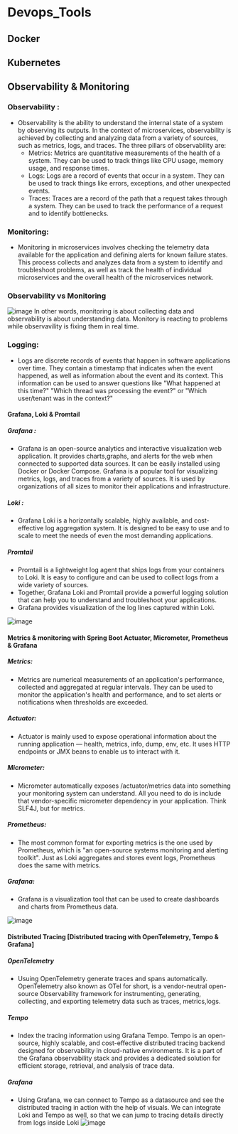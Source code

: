 # Devops_Tools

## Docker

## Kubernetes

## Observability & Monitoring
### Observability : 
- Observability is the ability to understand the internal state of a system by observing its outputs. In the context of microservices, observability is achieved by collecting and analyzing data from a variety of sources, such as metrics, logs, and traces.
The three pillars of observability are:
  - Metrics: Metrics are quantitative measurements of the health  of a system. They can be used to track things like CPU usage, memory usage, and response times.
  - Logs: Logs are a record of events that occur in a system. They can be used to track things like errors, exceptions, and other unexpected events.
  - Traces: Traces are a record of the path that a request takes through a system. They can be used to track the performance of a request and to identify bottlenecks.
### Monitoring:
- Monitoring in microservices involves checking the telemetry data available for the application and defining alerts for known failure states. This process collects and analyzes data from a system to identify and troubleshoot
problems, as well as track the health of individual microservices and the overall health of the microservices network.

### Observability vs Monitoring
![image](https://github.com/user-attachments/assets/18d79f2c-8db9-4b05-a10f-1b235388c9f9)
In other words, monitoring is about collecting data and observability is about understanding data. Monitory is reacting to problems while observavility is fixing them in real time.

### Logging: 
- Logs are discrete records of events that happen in software applications over time. They contain a timestamp that indicates when the
event happened, as well as information about the event and its context. This information can be used to answer questions like "What
happened at this time?" "Which thread was processing the event?" or "Which user/tenant was in the context?"

#### Grafana, Loki & Promtail
##### Grafana : 
- Grafana is an open-source analytics and interactive visualization web application. It provides charts,graphs, and alerts for the web when connected to supported data sources. It can be easily installed using Docker or Docker Compose.
Grafana is a popular tool for visualizing metrics, logs, and traces from a variety of sources. It is used by organizations of all sizes to monitor their applications and infrastructure.
##### Loki :
- Grafana Loki is a horizontally scalable, highly available, and cost-effective log aggregation system. It is designed to be easy to use and to scale to meet the
needs of even the most demanding applications.
##### Promtail
- Promtail is a lightweight log agent that ships logs from your containers to Loki. It is easy to configure and can be used to collect logs from a wide variety of sources.
- Together, Grafana Loki and Promtail provide a powerful logging solution that can help you to understand and troubleshoot your applications.
- Grafana provides visualization of the log lines captured within Loki.

![image](https://github.com/user-attachments/assets/db232440-3f09-4e38-9083-65cc228dba0b)

#### Metrics & monitoring with Spring Boot Actuator, Micrometer, Prometheus & Grafana
##### Metrics: 
- Metrics are numerical measurements of an application's performance, collected and aggregated at regular intervals. They can be used to monitor the application's health and performance, and to set alerts or notifications when thresholds are exceeded.
##### Actuator:
- Actuator is mainly used to expose operational information about the running application — health, metrics, info, dump, env, etc. It uses HTTP endpoints or JMX beans to enable us to interact with it.

##### Micrometer:
- Micrometer automatically exposes /actuator/metrics data into something your monitoring system can understand. All you need to do is include that vendor-specific micrometer dependency in your application. Think SLF4J, but for metrics.

##### Prometheus:
- The most common format for exporting metrics is the one used by Prometheus, which is "an open-source systems monitoring and alerting toolkit". Just as Loki aggregates and stores event logs, Prometheus does the same with metrics.

##### Grafana:
- Grafana is a visualization tool that can be used to create dashboards and charts from Prometheus data.

![image](https://github.com/user-attachments/assets/461fade0-a1eb-47c5-a9d5-19027e818d6c)

#### Distributed Tracing [Distributed tracing with OpenTeIemetry, Tempo & Grafana]
##### OpenTelemetry
- Usuing OpenTeIemetry generate traces and spans automatically. OpenTelemetry also known as OTel for short, is a vendor-neutral open-source Observability framework for instrumenting, generating, collecting, and exporting telemetry data such as traces, metrics,logs.
##### Tempo
- Index the tracing information using Grafana Tempo. Tempo is an open-source, highly scalable, and cost-effective distributed tracing backend designed for observability in cloud-native environments. It is a part of the Grafana observability stack and provides a dedicated solution for efficient storage, retrieval, and analysis of trace data.
##### Grafana
- Using Grafana, we can connect to Tempo as a datasource and see the distributed tracing in action with the help of visuals. We can integrate Loki and Tempo as well, so that we can jump to tracing details directly from logs inside Loki
![image](https://github.com/user-attachments/assets/a92b7687-2841-4a43-96af-c0da6379aab9)

















